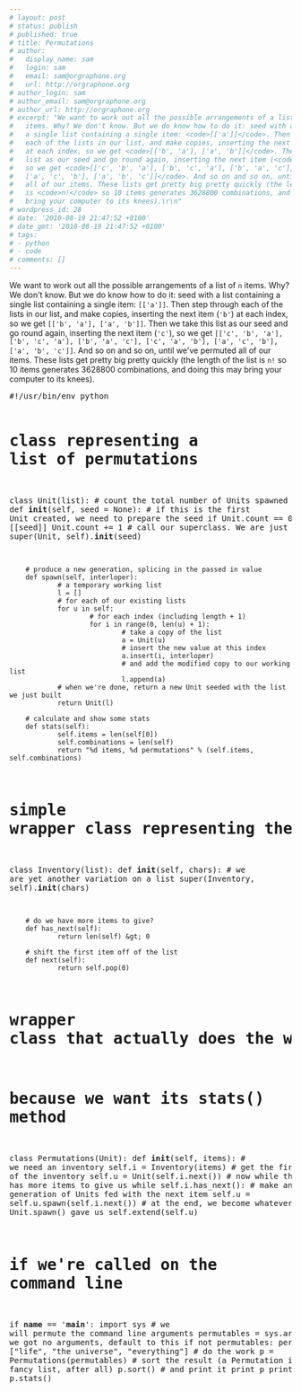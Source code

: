 ```yaml
---
# layout: post
# status: publish
# published: true
# title: Permutations
# author:
#   display_name: sam
#   login: sam
#   email: sam@orgraphone.org
#   url: http://orgraphone.org
# author_login: sam
# author_email: sam@orgraphone.org
# author_url: http://orgraphone.org
# excerpt: "We want to work out all the possible arrangements of a list of <code>n</code>
#   items. Why? We don't know. But we do know how to do it: seed with a list containing
#   a single list containing a single item: <code>[['a']]</code>. Then step through
#   each of the lists in our list, and make copies, inserting the next item (<code>'b'</code>)
#   at each index, so we get <code>[['b', 'a'], ['a', 'b']]</code>. Then we take this
#   list as our seed and go round again, inserting the next item (<code>'c'</code>),
#   so we get <code>[['c', 'b', 'a'], ['b', 'c', 'a'], ['b', 'a', 'c'], ['c', 'a', 'b'],
#   ['a', 'c', 'b'], ['a', 'b', 'c']]</code>. And so on and so on, until we've permuted
#   all of our items. These lists get pretty big pretty quickly (the length of the list
#   is <code>n!</code> so 10 items generates 3628800 combinations, and doing this may
#   bring your computer to its knees).\r\n"
# wordpress_id: 28
# date: '2010-08-19 21:47:52 +0100'
# date_gmt: '2010-08-19 21:47:52 +0100'
# tags:
# - python
# - code
# comments: []
---
```

<p>We want to work out all the possible arrangements of a list of <code>n</code> items. Why? We don't know. But we do know how to do it: seed with a list containing a single list containing a single item: <code>[['a']]</code>. Then step through each of the lists in our list, and make copies, inserting the next item (<code>'b'</code>) at each index, so we get <code>[['b', 'a'], ['a', 'b']]</code>. Then we take this list as our seed and go round again, inserting the next item (<code>'c'</code>), so we get <code>[['c', 'b', 'a'], ['b', 'c', 'a'], ['b', 'a', 'c'], ['c', 'a', 'b'], ['a', 'c', 'b'], ['a', 'b', 'c']]</code>. And so on and so on, until we've permuted all of our items. These lists get pretty big pretty quickly (the length of the list is <code>n!</code> so 10 items generates 3628800 combinations, and doing this may bring your computer to its knees).<br />
<!--break--></p>
<pre>#!/usr/bin/env python

# class representing a list of permutations
class Unit(list):
        # count the total number of Units spawned
        count = 0
        def __init__(self, seed = None):
                # if this is the first Unit created, we need to prepare the seed
                if Unit.count == 0: seed = [[seed]]
                Unit.count += 1
                # call our superclass. We are just a fancy list
                super(Unit, self).__init__(seed)

        # produce a new generation, splicing in the passed in value
        def spawn(self, interloper):
                # a temporary working list
                l = []
                # for each of our existing lists
                for u in self:
                        # for each index (including length + 1)
                        for i in range(0, len(u) + 1):
                                # take a copy of the list
                                a = Unit(u)
                                # insert the new value at this index
                                a.insert(i, interloper)
                                # and add the modified copy to our working list
                                l.append(a)
                # when we're done, return a new Unit seeded with the list we just built
                return Unit(l)

        # calculate and show some stats
        def stats(self):
                self.items = len(self[0])
                self.combinations = len(self)
                return "%d items, %d permutations" % (self.items, self.combinations)

# simple wrapper class representing the set of items we want to permute
class Inventory(list):
        def __init__(self, chars):
                # we are yet another variation on a list
                super(Inventory, self).__init__(chars)

        # do we have more items to give?
        def has_next(self):
                return len(self) &gt; 0

        # shift the first item off of the list
        def next(self):
                return self.pop(0)

# wrapper class that actually does the work. We extend the Unit class mainly
# because we want its stats() method
class Permutations(Unit):
        def __init__(self, items):
                # we need an inventory
                self.i = Inventory(items)
                # get the first item off of the inventory
                self.u = Unit(self.i.next())
                # now while the inventory has more items to give us
                while self.i.has_next():
                        # make another generation of Units fed with the next item
                        self.u = self.u.spawn(self.i.next())
                # at the end, we become whatever the final Unit.spawn() gave us
                self.extend(self.u)

# if we're called on the command line
if __name__ == '__main__':
        import sys
        # we will permute the command line arguments
        permutables = sys.argv[1:]
        # if we got no arguments, default to this
        if not permutables:
                permutables = ["life", "the universe", "everything"]
        # do the work
        p = Permutations(permutables)
        # sort the result (a Permutation is just a fancy list, after all)
        p.sort()
        # and print it
        print p
        print p.stats()</pre>
